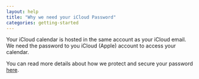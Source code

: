 ```yaml
---
layout: help
title: "Why we need your iCloud Password"
categories: getting-started
---
```


Your iCloud calendar is hosted in the same account as your iCloud email. We need the password to you iCloud (Apple) account to access your calendar. 

You can read more details about how we protect and secure your password [here](https://freebusy.io/security). 

